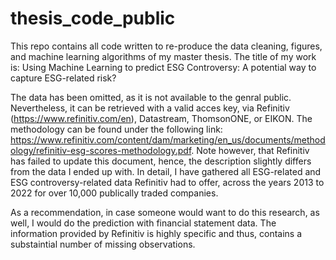 # thesis_code_public
This repo contains all code written to re-produce the data cleaning, figures, and machine learning algorithms of my master thesis. The title of my work is: Using Machine Learning to predict ESG Controversy: A potential way to capture ESG-related risk?

The data has been omitted, as it is not available to the genral public. Nevertheless, it can be retrieved with a valid acces key, via Refinitiv (https://www.refinitiv.com/en), Datastream, ThomsonONE, or EIKON. The methodology can be found under the following link: https://www.refinitiv.com/content/dam/marketing/en_us/documents/methodology/refinitiv-esg-scores-methodology.pdf. Note however, that Refinitiv has failed to update this document, hence, the description slightly differs from the data I ended up with. In detail, I have gathered all ESG-related and ESG controversy-related data Refinitiv had to offer, across the years 2013 to 2022 for over 10,000 publically traded companies. 

As a recommendation, in case someone would want to do this research, as well, I would do the prediction with financial statement data. The information provided by Refinitiv is highly specific and thus, contains a substaintial number of missing observations.
